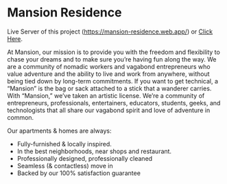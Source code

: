 # Mansion Residence

Live Server of this project (https://mansion-residence.web.app/) or [Click Here](https://mansion-residence.web.app/).

At Mansion, our mission is to provide you with the freedom and flexibility to chase your dreams and to make sure you’re having fun along the way. We are a community of nomadic workers and vagabond entrepreneurs who value adventure and the ability to live and work from anywhere, without being tied down by long-term commitments.
If you want to get technical, a “Mansion” is the bag or sack attached to a stick that a wanderer carries. With “Mansion,” we’ve taken an artistic license. We’re a community of entrepreneurs, professionals, entertainers, educators, students, geeks, and technologists that all share our vagabond spirit and love of adventure in common.

Our apartments & homes are always:

* Fully-furnished & locally inspired.
* In the best neighborhoods, near shops and restaurant.
* Professionally designed, professionally cleaned
* Seamless (& contactless) move in
* Backed by our 100% satisfaction guarantee
